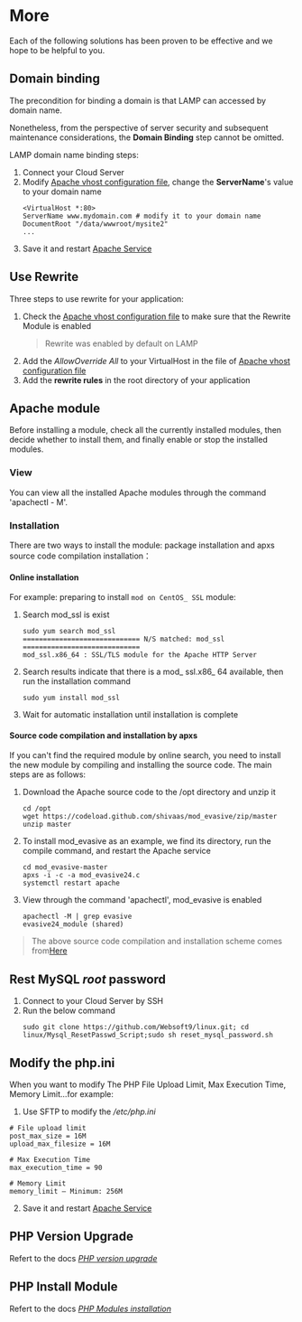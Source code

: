 # More

Each of the following solutions has been proven to be effective and we hope to be helpful to you.

## Domain binding

The precondition for binding a domain is that LAMP can accessed by domain name.

Nonetheless, from the perspective of server security and subsequent maintenance considerations, the **Domain Binding** step cannot be omitted.

LAMP domain name binding steps:

1. Connect your Cloud Server
2. Modify [Apache vhost configuration file](/stack-components.md#apache), change the **ServerName**'s value to your domain name
   ```text
   <VirtualHost *:80>
   ServerName www.mydomain.com # modify it to your domain name
   DocumentRoot "/data/wwwroot/mysite2"
   ...
   ```
3. Save it and restart [Apache Service](/admin-services.md#apache)


## Use Rewrite

Three steps to use rewrite for your application:

1. Check the [Apache vhost configuration file](/stack-components.md#apache) to make sure that the Rewrite Module is enabled
   > Rewrite was enabled by default on LAMP
2. Add the *AllowOverride All* to your VirtualHost in the file of [Apache vhost configuration file](/stack-components.md#apache)
3. Add the **rewrite rules** in the root directory of your application

## Apache module

Before installing a module, check all the currently installed modules, then decide whether to install them, and finally enable or stop the installed modules.

### View

You can view all the installed Apache modules through the command 'apachectl - M'.  

### Installation

There are two ways to install the module: package installation and apxs source code compilation installation：

#### Online installation

For example: preparing to install ` mod on CentOS_ SSL ` module:

1. Search mod_ssl is exist

   ```
   sudo yum search mod_ssl
   ============================= N/S matched: mod_ssl =============================
   mod_ssl.x86_64 : SSL/TLS module for the Apache HTTP Server
   ```

2. Search results indicate that there is a mod_ ssl.x86_ 64 available, then run the installation command
   ```
   sudo yum install mod_ssl
   ```
3. Wait for automatic installation until installation is complete

#### Source code compilation and installation by apxs

If you can't find the required module by online search, you need to install the new module by compiling and installing the source code. The main steps are as follows:

1. Download the Apache source code to the /opt directory and unzip it
   ```
   cd /opt
   wget https://codeload.github.com/shivaas/mod_evasive/zip/master
   unzip master
   ```
2. To install mod_evasive as an example, we find its directory, run the compile command, and restart the Apache service
   ```
   cd mod_evasive-master
   apxs -i -c -a mod_evasive24.c
   systemctl restart apache
   ```
3. View through the command 'apachectl', mod_evasive is enabled
   ```
   apachectl -M | grep evasive
   evasive24_module (shared)

   ```

> The above source code compilation and installation scheme comes from[Here](https://www.hugeserver.com/kb/install-enable-mod_evasive-apache-module-centos7/)

## Rest MySQL *root* password

1. Connect to your Cloud Server by SSH
2. Run the below command
   ```
   sudo git clone https://github.com/Websoft9/linux.git; cd linux/Mysql_ResetPasswd_Script;sudo sh reset_mysql_password.sh
   ```

## Modify the php.ini

When you want to modify The PHP File Upload Limit, Max Execution Time, Memory Limit...for example:

1. Use SFTP to modify the */etc/php.ini* 
```
# File upload limit
post_max_size = 16M
upload_max_filesize = 16M

# Max Execution Time
max_execution_time = 90

# Memory Limit
memory_limit – Minimum: 256M
```
2. Save it and restart [Apache Service](/admin-services.md#apache)

## PHP Version Upgrade

Refert to the docs *[PHP version upgrade](https://support.websoft9.com/docs/linux/zh/lang-php.html#verion-upgrade)*

## PHP Install Module

Refert to the docs *[PHP Modules installation](https://support.websoft9.com/docs/linux/lang-php.html#install-module)*